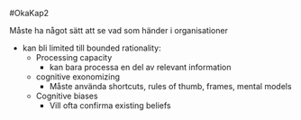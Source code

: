 #OkaKap2 

Måste ha något sätt att se vad som händer i organisationer

- kan bli limited till bounded rationality:
	- Processing capacity
		- kan bara processa en del av relevant information
	- cognitive exonomizing
		- Måste använda shortcuts, rules of thumb, frames, mental models
	- Cognitive biases
		- Vill ofta confirma existing beliefs